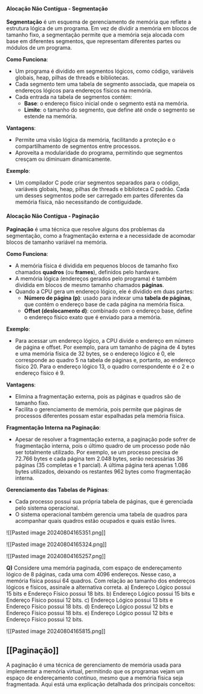 #### Alocação Não Contígua - Segmentação

**Segmentação** é um esquema de gerenciamento de memória que reflete a estrutura lógica de um programa. Em vez de dividir a memória em blocos de tamanho fixo, a segmentação permite que a memória seja alocada com base em diferentes segmentos, que representam diferentes partes ou módulos de um programa.

**Como Funciona**:

- Um programa é dividido em segmentos lógicos, como código, variáveis globais, heap, pilhas de threads e bibliotecas.
- Cada segmento tem uma tabela de segmento associada, que mapeia os endereços lógicos para endereços físicos na memória.
- Cada entrada na tabela de segmentos contém:
    - **Base**: o endereço físico inicial onde o segmento está na memória.
    - **Limite**: o tamanho do segmento, que define até onde o segmento se estende na memória.

**Vantagens**:

- Permite uma visão lógica da memória, facilitando a proteção e o compartilhamento de segmentos entre processos.
- Aproveita a modularidade do programa, permitindo que segmentos cresçam ou diminuam dinamicamente.

**Exemplo**:

- Um compilador C pode criar segmentos separados para o código, variáveis globais, heap, pilhas de threads e biblioteca C padrão. Cada um desses segmentos pode ser carregado em partes diferentes da memória física, não necessitando de contiguidade.

#### Alocação Não Contígua - Paginação

**Paginação** é uma técnica que resolve alguns dos problemas da segmentação, como a fragmentação externa e a necessidade de acomodar blocos de tamanho variável na memória.

**Como Funciona**:

- A memória física é dividida em pequenos blocos de tamanho fixo chamados **quadros** (ou **frames**), definidos pelo hardware.
- A memória lógica (endereços gerados pelo programa) é também dividida em blocos de mesmo tamanho chamados **páginas**.
- Quando a CPU gera um endereço lógico, ele é dividido em duas partes:
    - **Número de página (p)**: usado para indexar uma **tabela de páginas**, que contém o endereço base de cada página na memória física.
    - **Offset (deslocamento d)**: combinado com o endereço base, define o endereço físico exato que é enviado para a memória.

**Exemplo**:

- Para acessar um endereço lógico, a CPU divide o endereço em número de página e offset. Por exemplo, para um tamanho de página de 4 bytes e uma memória física de 32 bytes, se o endereço lógico é 0, ele corresponde ao quadro 5 na tabela de páginas e, portanto, ao endereço físico 20. Para o endereço lógico 13, o quadro correspondente é o 2 e o endereço físico é 9.

**Vantagens**:

- Elimina a fragmentação externa, pois as páginas e quadros são de tamanho fixo.
- Facilita o gerenciamento de memória, pois permite que páginas de processos diferentes possam estar espalhadas pela memória física.

**Fragmentação Interna na Paginação**:

- Apesar de resolver a fragmentação externa, a paginação pode sofrer de fragmentação interna, pois o último quadro de um processo pode não ser totalmente utilizado. Por exemplo, se um processo precisa de 72.766 bytes e cada página tem 2.048 bytes, serão necessárias 36 páginas (35 completas e 1 parcial). A última página terá apenas 1.086 bytes utilizados, deixando os restantes 962 bytes como fragmentação interna.

**Gerenciamento das Tabelas de Páginas**:

- Cada processo possui sua própria tabela de páginas, que é gerenciada pelo sistema operacional.
- O sistema operacional também gerencia uma tabela de quadros para acompanhar quais quadros estão ocupados e quais estão livres.

![[Pasted image 20240804165351.png]]

![[Pasted image 20240804165324.png]]

![[Pasted image 20240804165257.png]]

**Q)** Considere uma memória paginada, com espaço de endereçamento lógico de 8 páginas, cada uma com 4096 endereços. Nesse caso, a memória física possui 64 quadros. Com relação ao tamanho dos endereços lógicos e físicos, assinale a alternativa correta. 
a) Endereço Lógico possui 15 bits e Endereço Físico possui 18 bits. 
b) Endereço Lógico possui 15 bits e Endereço Físico possui 12 bits. 
c) Endereço Lógico possui 13 bits e Endereço Físico possui 18 bits. 
d) Endereço Lógico possui 12 bits e Endereço Físico possui 18 bits.
e) Endereço Lógico possui 12 bits e Endereço Físico possui 12 bits.


![[Pasted image 20240804165815.png]]

## [[Paginação]]

A paginação é uma técnica de gerenciamento de memória usada para implementar a memória virtual, permitindo que os programas vejam um espaço de endereçamento contínuo, mesmo que a memória física seja fragmentada. Aqui está uma explicação detalhada dos principais conceitos:

